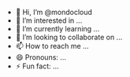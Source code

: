 - 👋 Hi, I’m @mondocloud
- 👀 I’m interested in ...
- 🌱 I’m currently learning ...
- 💞️ I’m looking to collaborate on ...
- 📫 How to reach me ...
- 😄 Pronouns: ...
- ⚡ Fun fact: ...

<!---
mondocloud/mondocloud is a ✨ special ✨ repository because its `README.md` (this file) appears on your GitHub profile.
You can click the Preview link to take a look at your changes.
--->
